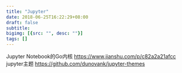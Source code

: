 ```yaml
---
title: "Jupyter"
date: 2018-06-25T16:22:29+08:00
draft: false
subtitle:
bigimg: [{src: "", desc: ""}]
tags: []
---
```


<!--more-->

Jupyter Notebook的Go内核 https://www.jianshu.com/p/c82a2a21afcc
jupyter主题 https://github.com/dunovank/jupyter-themes